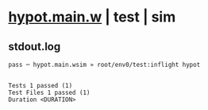 # [hypot.main.w](../../../../../../examples/tests/sdk_tests/math/hypot.main.w) | test | sim

## stdout.log
```log
pass ─ hypot.main.wsim » root/env0/test:inflight hypot
 
 
Tests 1 passed (1)
Test Files 1 passed (1)
Duration <DURATION>
```

